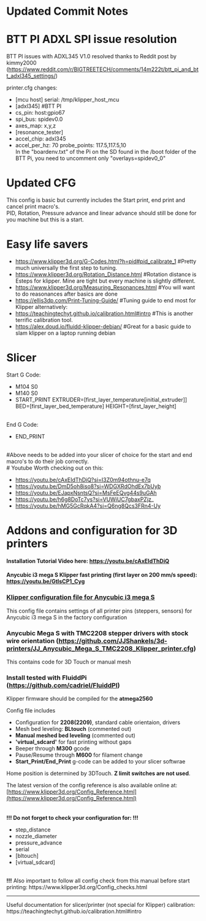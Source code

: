 # Updated Commit Notes
# BTT PI ADXL SPI issue resolution
BTT PI issues with ADXL345 V1.0 resolved thanks to Reddit post by kimmy2000 (https://www.reddit.com/r/BIGTREETECH/comments/14m222t/btt_pi_and_btt_adxl345_settings/) 

printer.cfg changes:
- [mcu host] serial: /tmp/klipper_host_mcu
- [adxl345] #BTT PI
- cs_pin: host:gpio67
- spi_bus: spidev0.0
- axes_map: x,y,z
- [resonance_tester]
- accel_chip: adxl345
- accel_per_hz: 70 probe_points: 117.5,117.5,10
  <br/>
In the "boardenv.txt" of the Pi on the SD found in the /boot folder of the BTT Pi, you need to uncomment only "overlays=spidev0_0"

# Updated CFG
This config is basic but currently includes the  Start print, end print and cancel print macro's. 
<br/>
PID, Rotation, Pressure advance and linear advance should still be done for you machine but this is a start.

# Easy life savers
- https://www.klipper3d.org/G-Codes.html?h=pid#pid_calibrate_1 #Pretty much universally the first step to tuning.
- https://www.klipper3d.org/Rotation_Distance.html #Rotation distance is Esteps for klipper. Mine are tight but every machine is slightly different.
- https://www.klipper3d.org/Measuring_Resonances.html #You will want to do reasonances after basics are done
- https://ellis3dp.com/Print-Tuning-Guide/ #Tuning guide to end most for Klipper alternatively:
- https://teachingtechyt.github.io/calibration.html#intro #This is another terrific calibration tool.
- https://alex.doud.io/fluidd-klipper-debian/ #Great for a basic guide to slam klipper on a laptop running debian

# Slicer 
Start G Code:
- M104 S0 
- M140 S0
- START_PRINT EXTRUDER=[first_layer_temperature[initial_extruder]] BED=[first_layer_bed_temperature] HEIGHT=[first_layer_height]
<br/>
End G Code:

- END_PRINT
<br/>
#Above needs to be added into your slicer of choice for the start and end macro's to do their job correctly.
<br/>
# Youtube Worth checking out on this:

- https://youtu.be/cAxEIdThDiQ?si=I3Z0m94othnu-e7q
- https://youtu.be/DmD5oh8iso8?si=WDGXRdOhdEx7bUyb
- https://youtu.be/EJapxNsntsQ?si=MsFeEQvg44s9uGAh
- https://youtu.be/h6g8DoTc7ys?si=VUWiUC7gbaxPZjz_
- https://youtu.be/hMG5GcRqkA4?si=Q6ng8Qcs3FRn4-Uy




# Addons and configuration for 3D printers

#### Installation Tutorial Video here: https://youtu.be/cAxEIdThDiQ 

#### Anycubic i3 mega S Klipper fast printing (first layer on 200 mm/s speed): https://youtu.be/GtIsCP1_Cyg 

### [Klipper configuration file for Anycubic i3 mega S](https://github.com/widapro/3d-printers/blob/master/anycubic-i3-mega-s/klipper/printer.cfg)
This config file contains settings of all printer pins (steppers, sensors) for Anycubic i3 mega S in the factory configuration

### Anycubic Mega S with TMC2208 stepper drivers with stock wire orientation (https://github.com/JJShankels/3d-printers/JJ_Anycubic_Mega_S_TMC2208_Klipper_printer.cfg)
This contains code for 3D Touch or manual mesh

### Install tested with FluiddPi (https://github.com/cadriel/FluiddPI)

Klipper firmware should be compiled for the **atmega2560**

 Config file includes
  - Configuration for **2208(2209)**, standard cable orientaion, drivers
  - Mesh bed leveling: **BLtouch** (commented out)
  - **Manual meshed bed leveling** (commented out)
  - **'virtual_sdcard'** for fast printing without gaps
  - Beeper through **M300** gcode
  - Pause/Resume through **M600** for filament change
  - **Start_Print/End_Print** g-code can be added to your slicer softwrae

 Home position is determined by 3DTouch. **Z limit switches are not used**.

 The latest version of the config reference is also available online at: [https://www.klipper3d.org/Config_Reference.html](https://www.klipper3d.org/Config_Reference.html)
<br />
<br />
<br />
**!!! Do not forget to check your configuration for: !!!**
* step_distance
* nozzle_diameter
* pressure_advance
* serial
* [bltouch]
* [virtual_sdcard]
<br />
<b>!!!</b> Also important to follow all config check from this manual before start printing: https://www.klipper3d.org/Config_checks.html
<br />
<hr />
Useful documentation for slicer/printer (not special for Klipper) calibration: https://teachingtechyt.github.io/calibration.html#intro
